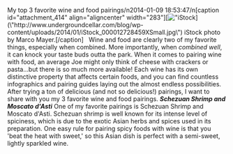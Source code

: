 My top 3 favorite wine and food pairings/n2014-01-09 18:53:47/n[caption id=\"attachment_414\" align=\"aligncenter\" width=\"283\"][![\"iStock](\"http://www.undergroundcellar.com/blog/wp-content/uploads/2014/01/iStock_000012728459XSmall.jpg\")](\"http://www.undergroundcellar.com/blog/wp-content/uploads/2014/01/iStock_000012728459XSmall.jpg\") iStock photo by Marco Mayer.[/caption]   Wine and food are clearly two of my favorite things, especially when combined. More importantly, when *combined well*, it can knock your taste buds outta the park. When it comes to pairing wine with food, an average Joe might only think of cheese with crackers or pasta...but there is so much more available! Each wine has its own distinctive property that affects certain foods, and you can find countless infographics and pairing guides laying out the almost endless possibilities. After trying a ton of delicious (and not so delicious!) pairings, I want to share with you my 3 favorite wine and food pairings. ***Schezuan Shrimp and Moscato d\'Asti*** One of my favorite pairings is Schezuan Shrimp and Moscato d\'Asti. Schezuan shrimp is well known for its intense level of spiciness, which is due to the exotic Asian herbs and spices used in its preparation. One easy rule for pairing spicy foods with wine is that you \'beat the heat with sweet,\' so this Asian dish is perfect with a semi-sweet, lightly sparkled wine.